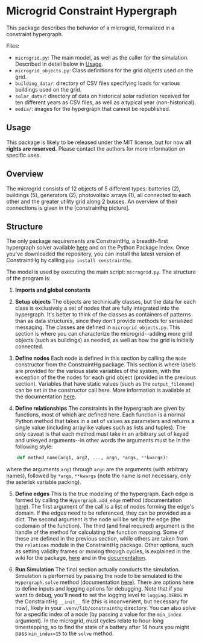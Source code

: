 # Microgrid Constraint Hypergraph

This package describes the behavior of a microgrid, formalized in a constraint hypergraph.

Files:
- `microgrid.py`: The main model, as well as the caller for the simulation. Described in detail below in [Usage](#usage).
- `microgrid_objects.py`: Class definitions for the grid objects used on the grid.
- `building_data/`: directory of CSV files specifying loads for various buildings used on the grid.
- `solar_data/`: directory of data on historical solar radiation received for ten different years as CSV files, as well as a typical year (non-historical).
- `media/`: images for the hypergraph that cannot be republished.

## Usage
This package is likely to be released under the MIT license, but for now **all rights are reserved.** Please contact the authors for more information on specific uses.

## Overview
The microgrid consists of 12 objects of 5 different types: batteries (2), buildings (5), generators (2), photovoltaic arrays (1), all connected to each other and the greater utility grid along 2 busses. An overview of their connections is given in the [constrainthg picture].

## Structure
The only package requirements are ConstraintHg, a breadth-first hypergraph solver available [here](https://github.com/jmorris335/ConstraintHg) and on the Python Package Index. Once you've downloaded the repository, you can install the latest version of ConstraintHg by calling `pip install constrainthg`. 

The model is used by executing the main script: `microgrid.py`. The structure of the program is:

1. **Imports and global constants**

2. **Setup objects** 
The objects are techinically classes, but the data for each class is exclusively a set of nodes that are fully integrated into the hypergraph. It's better to think of the classes as containers of patterns than as data structures, since they don't provide methods for serialized messaging. The classes are defined in `microgrid_objects.py`. This section is where you can characterize the microgrid--adding more grid objects (such as buildings) as needed, as well as how the grid is initially connected.

3. **Define nodes**
Each node is defined in this section by calling the `Node` constructor from the ConstraintHg package. This section is where labels are provided for the various state variables of the system, with the exception of the the nodes for each grid object (provided in the previous section). Variables that have static values (such as the `output_filename`) can be set in the constructor call here. More information is available at the documentation [here](https://constrainthg.readthedocs.io/en/latest/constrainthg.html#constrainthg.hypergraph.Node.__init__).

4. **Define relationships**
The constraints in the hypergraph are given by functions, most of which are defined here. Each function is a normal Python method that takes in a set of values as parameters and returns a single value (including arraylike values such as lists and tuples). The only caveat is that each method must take in an arbitrary set of keyed and unkeyed arguments--in other words the arguments must be in the following style:
```python
    def method_name(arg1, arg2, ..., argn, *args, **kwargs):
```
where the arguments `arg1` through `argn` are the arguments (with arbitrary names), followed by `*args`, `**kwargs` (note the name is not necessary, only the asterisk variable packing). 

5. **Define edges**
This is the true modeling of the hypergraph. Each edge is formed by calling the `Hypergraph.add_edge` method (documentation [here](https://constrainthg.readthedocs.io/en/latest/constrainthg.html#constrainthg.hypergraph.Hypergraph.add_edge)). The first argument of the call is a list of nodes forming the edge's domain. If the edges need to be referenced, they can be provided as a dict. The second argument is the node will be set by the edge (the codomain of the function). The third (and final required) argument is the handle of the method for calculating the function mapping. Some of these are defined in the previous section, while others are taken from the `relations` module in the ConstraintHg package. Other options, such as setting validity frames or moving through cycles, is explained in the wiki for the package, [here](https://github.com/jmorris335/ConstraintHg/wiki) and in the [documentation](https://constrainthg.readthedocs.io/en/latest/constrainthg.html#constrainthg.hypergraph.Hypergraph.add_edge).

6. **Run Simulation**
The final section actually conducts the simulation. Simulation is performed by passing the node to be simulated to the `Hypergraph.solve` method (documentation [here](https://constrainthg.readthedocs.io/en/latest/constrainthg.html#constrainthg.hypergraph.Hypergraph.solve)). There are options here to define inputs and logging options for debugging. Note that if you want to debug, you'll need to set the logging level to `logging.DEBUG` in the ConstraintHg `__init__` file (this is inconvenient, but necessary for now), likely in your `.venv/lib/constrainthg` directory. You can also solve for a specific index of a node (by passing a value for the `min_index` argument). In the microgrid, must cycles relate to hour-long timestepping, so to find the state of a battery after 14 hours you might pass `min_index=15` to the `solve` method.